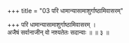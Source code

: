 +++
title = "03 परि धामान्यासामाशुर्गाष्ठामिवासरम्"

+++
परि धामान्यासामाशुर्गाष्ठामिवासरम् ।  
अजैषं सर्वानाजीन् वो नश्यतेतः सदान्वाः ॥ ॥ ३ ॥